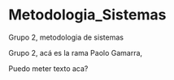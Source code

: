 # Metodologia_Sistemas
Grupo 2, metodologia de sistemas

Grupo 2, acá es la rama Paolo Gamarra, 

Puedo meter texto aca?